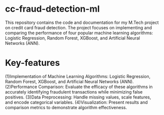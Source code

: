 # cc-fraud-detection-ml
This repository contains the code and documentation for my M.Tech project on credit card fraud detection. The project focuses on implementing and comparing the performance of four popular machine learning algorithms: Logistic Regression, Random Forest, XGBoost, and Artificial Neural Networks (ANN). 

# Key-features
(1)Implementation of Machine Learning Algorithms: Logistic Regression, Random Forest, XGBoost, and Artificial Neural Networks (ANN).
(2)Performance Comparison: Evaluate the efficacy of these algorithms in accurately identifying fraudulent transactions while minimizing false positives.
(3)Data Preprocessing: Handle missing values, scale features, and encode categorical variables.
(4)Visualization: Present results and comparison metrics to demonstrate algorithm effectiveness.



